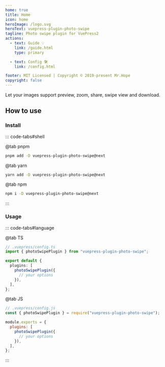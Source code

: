 ```yaml
---
home: true
title: Home
icon: home
heroImage: /logo.svg
heroText: vuepress-plugin-photo-swipe
tagline: Photo swipe plugin for VuePress2
actions:
  - text: Guide 💡
    link: /guide.html
    type: primary

  - text: Config 🛠
    link: /config.html

footer: MIT Licensed | Copyright © 2019-present Mr.Hope
copyright: false
---
```


Let your images support preview, zoom, share, swipe view and download.

## How to use

### Install

::: code-tabs#shell

@tab pnpm

```bash
pnpm add -D vuepress-plugin-photo-swipe@next
```

@tab yarn

```bash
yarn add -D vuepress-plugin-photo-swipe@next
```

@tab npm

```bash
npm i -D vuepress-plugin-photo-swipe@next
```

:::

### Usage

::: code-tabs#language

@tab TS

```ts
// .vuepress/config.ts
import { photoSwipePlugin } from "vuepress-plugin-photo-swipe";

export default {
  plugins: [
    photoSwipePlugin({
      // your options
    }),
  ],
};
```

@tab JS

```js
// .vuepress/config.js
const { photoSwipePlugin } = require("vuepress-plugin-photo-swipe");

module.exports = {
  plugins: [
    photoSwipePlugin({
      // your options
    }),
  ],
};
```

:::
